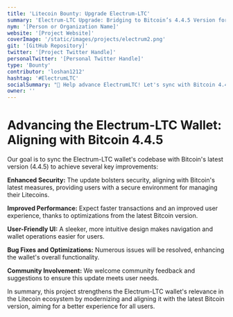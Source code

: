 ```yaml
---
title: 'Litecoin Bounty: Upgrade Electrum-LTC'
summary: 'Electrum-LTC Upgrade: Bridging to Bitcoin’s 4.4.5 Version for Superior Security and Enhanced Performance in Litecoin Transactions'
nym: '[Person or Organization Name]'
website: '[Project Website]'
coverImage: '/static/images/projects/electrum2.png'
git: '[GitHub Repository]'
twitter: '[Project Twitter Handle]'
personalTwitter: '[Personal Twitter Handle]'
type: 'Bounty'
contributor: 'loshan1212'
hashtag: '#ElectrumLTC'
socialSummary: "🚀 Help advance ElectrumLTC! Let's sync with Bitcoin 4.4.5 for stronger security, swifter transactions, and a user-friendly interface. Be part of the evolution! LitecoinBounty"
owner: ''
---
```


# Advancing the Electrum-LTC Wallet: Aligning with Bitcoin 4.4.5

Our goal is to sync the Electrum-LTC wallet's codebase with Bitcoin's latest version (4.4.5) to achieve several key improvements:

**Enhanced Security:** The update bolsters security, aligning with Bitcoin's latest measures, providing users with a secure environment for managing their Litecoins.

**Improved Performance:** Expect faster transactions and an improved user experience, thanks to optimizations from the latest Bitcoin version.

**User-Friendly UI:** A sleeker, more intuitive design makes navigation and wallet operations easier for users.

**Bug Fixes and Optimizations:** Numerous issues will be resolved, enhancing the wallet's overall functionality.

**Community Involvement:** We welcome community feedback and suggestions to ensure this update meets user needs.

In summary, this project strengthens the Electrum-LTC wallet's relevance in the Litecoin ecosystem by modernizing and aligning it with the latest Bitcoin version, aiming for a better experience for all users.